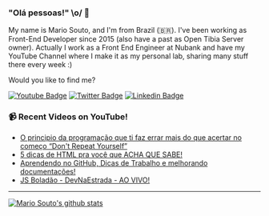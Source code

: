 ### "Olá pessoas!" \o/ 👋

My name is Mario Souto, and I'm from Brazil (🇧🇷). I've been working as Front-End Developer since 2015 (also have a past as Open Tibia Server owner). Actually I work as a Front End Engineer at Nubank and have my YouTube Channel where I make it as my personal lab, sharing many stuff there every week :)

Would you like to find me?

[![Youtube Badge](https://img.shields.io/badge/-Youtube-FF0000?style=flat-square&labelColor=FF0000&logo=youtube&logoColor=white&link=https://youtube.com/c/DevSoutinho)](https://youtube.com/c/DevSoutinho)
[![Twitter Badge](https://img.shields.io/badge/-Twitter-1ca0f1?style=flat-square&labelColor=1ca0f1&logo=twitter&logoColor=white&link=https://twitter.com/omariosouto)](https://twitter.com/omariosouto)
[![Linkedin Badge](https://img.shields.io/badge/-LinkedIn-blue?style=flat-square&logo=Linkedin&logoColor=white&link=https://www.linkedin.com/in/omariosouto)](https://www.linkedin.com/in/omariosouto)

### 📹 Recent Videos on YouTube!

<!-- YOUTUBE:START -->
- [O principio da programação que ti faz errar mais do que acertar no começo “Don&#39;t Repeat Yourself”](https://www.youtube.com/watch?v=GTJSijuti5Q)
- [5 dicas de HTML pra você que ACHA QUE SABE!](https://www.youtube.com/watch?v=IXukDu74fGY)
- [Aprendendo no GitHub, Dicas de Trabalho e melhorando documentações!](https://www.youtube.com/watch?v=yUPbwK_Pq_c)
- [JS Boladão - DevNaEstrada - AO VIVO!](https://www.youtube.com/watch?v=4kPfZjdRvII)
<!-- YOUTUBE:END -->

____


[![Mario Souto's github stats](https://github-readme-stats.vercel.app/api?username=omariosouto&theme=dark&show_icons=true&count_private=true)](https://github.com/omariosouto)
